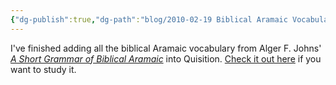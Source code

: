 ```yaml
---
{"dg-publish":true,"dg-path":"blog/2010-02-19 Biblical Aramaic Vocabulary.md","permalink":"/blog/2010-02-19-biblical-aramaic-vocabulary/","tags":["vocab","aramaic","old-testament"],"noteIcon":"","created":"2010-02-19","updated":""}
---
```



I've finished adding all the biblical Aramaic vocabulary from Alger F. Johns' [_A Short Grammar of Biblical Aramaic_](https://www.amazon.com/gp/product/094387274X/) into Quisition. [Check it out here](https://quisition.com/library/?search=aramaic&sort=) if you want to study it.

